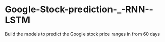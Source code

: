 # Google-Stock-prediction-_-RNN--LSTM
Build the models to predict the Google stock price ranges in from 60 days
